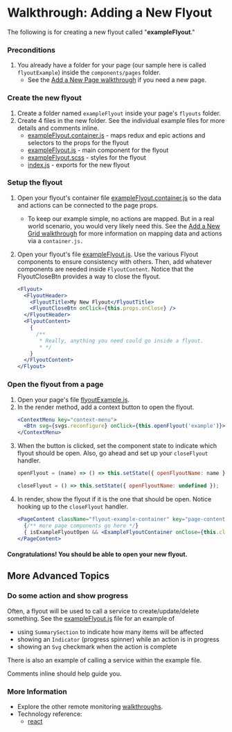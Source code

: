 Walkthrough: Adding a New Flyout
==============================

The following is for creating a new flyout called "**exampleFlyout**."

### Preconditions
1. You already have a folder for your page (our sample here is called `flyoutExample`) inside the `components/pages` folder.
    - See the [Add a New Page walkthrough](addNewPage.md) if you need a new page.


### Create the new flyout
1. Create a folder named `exampleFlyout` inside your page's `flyouts` folder.
1. Create 4 files in the new folder. See the individual example files for more details and comments inline.
    - [exampleFlyout.container.js](/src/components/pages/_flyoutExample/flyouts/exampleFlyout/exampleFlyout.container.js) - maps redux and epic actions and selectors to the props for the flyout
    - [exampleFlyout.js](/src/components/pages/_flyoutExample/flyouts/exampleFlyout/exampleFlyout.js) - main component for the flyout
    - [exampleFlyout.scss](/src/components/pages/_flyoutExample/flyouts/exampleFlyout/exampleFlyout.scss) - styles for the flyout
    - [index.js](/src/components/pages/_flyoutExample/flyouts/exampleFlyout/index.js) - exports for the new flyout

### Setup the flyout
1. Open your flyout's container file [exampleFlyout.container.js](/src/components/pages/_flyoutExample/flyouts/exampleFlyout/exampleFlyout.container.js) so the data and actions can be connected to the page props.
    - To keep our example simple, no actions are mapped. But in a real world scenario, you would very likely need this. See the [Add a New Grid walkthrough](addNewGrid.md) for more information on mapping data and actions via a `container.js.`

1. Open your flyout's file [exampleFlyout.js](/src/components/pages/_flyoutExample/flyouts/exampleFlyout/exampleFlyout.js). Use the various Flyout components to ensure consistency with others. Then, add whatever components are needed inside `FlyoutContent`. Notice that the FlyoutCloseBtn provides a way to close the flyout.
    ```jsx
    <Flyout>
      <FlyoutHeader>
        <FlyoutTitle>My New Flyout</FlyoutTitle>
        <FlyoutCloseBtn onClick={this.props.onClose} />
      </FlyoutHeader>
      <FlyoutContent>
        {
          /**
           * Really, anything you need could go inside a flyout.
           * */
        }
      </FlyoutContent>
    </Flyout>
    ```

### Open the flyout from a page
1. Open your page's file [flyoutExample.js](/src/components/pages/_flyoutExample/flyoutExample.js).
1. In the render method, add a context button to open the flyout.
    ```jsx
    <ContextMenu key="context-menu">
      <Btn svg={svgs.reconfigure} onClick={this.openFlyout('example')}>Open Flyout</Btn>
    </ContextMenu>
    ```
1. When the button is clicked, set the component state to indicate which flyout should be open. Also, go ahead and set up your `closeFlyout` handler.
    ```js
    openFlyout = (name) => () => this.setState({ openFlyoutName: name });

    closeFlyout = () => this.setState({ openFlyoutName: undefined });
    ```
1. In render, show the flyout if it is the one that should be open. Notice hooking up to the `closeFlyout` handler.
    ```jsx
    <PageContent className="flyout-example-container" key="page-content">
      {/** more page components go here */}
      { isExampleFlyoutOpen && <ExampleFlyoutContainer onClose={this.closeFlyout} /> }
    </PageContent>
    ```

#### Congratulations! You should be able to open your new flyout.



## More Advanced Topics

### Do some action and show progress
Often, a flyout will be used to call a service to create/update/delete something. See the [exampleFlyout.js](/src/components/pages/_flyoutExample/flyouts/exampleFlyout/exampleFlyout.js) file for an example of
- using `SummarySection` to indicate how many items will be affected
- showing an `Indicator` (progress spinner) while an action is in progress
- showing an `Svg` checkmark when the action is complete

There is also an example of calling a service within the example file.

Comments inline should help guide you.

### More Information

- Explore the other remote monitoring [walkthroughs](README.md).
- Technology reference:
    - [react][react]



[pcsGrid]: /src/components/shared/pcsGrid/pcsGrid.js

[ag-grid]: https://www.ag-grid.com/react-getting-started/
[i18next]: https://www.i18next.com/
[react]: https://reactjs.org/
[redux]: https://redux.js.org/
[redux-obs]: https://redux-observable.js.org
